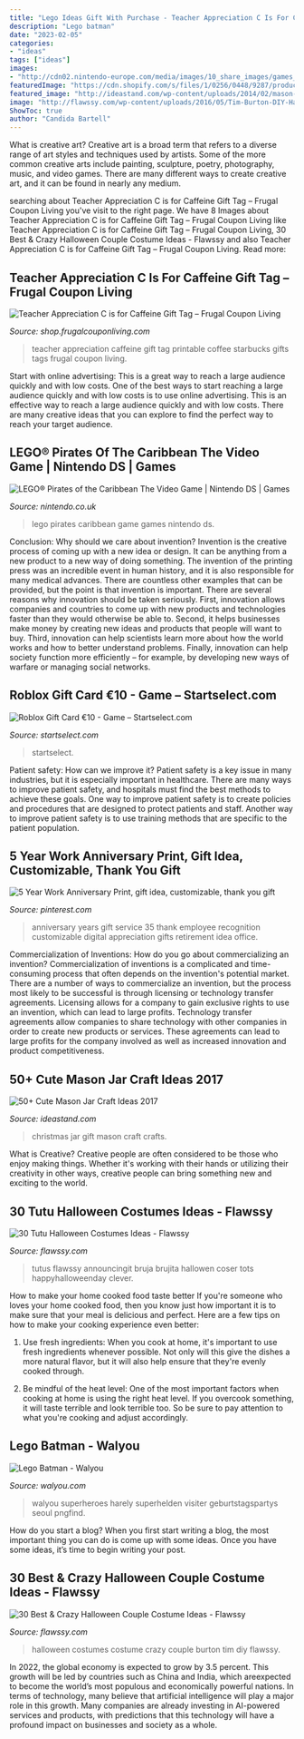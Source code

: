 ```yaml
---
title: "Lego Ideas Gift With Purchase - Teacher Appreciation C Is For Caffeine Gift Tag – Frugal Coupon Living"
description: "Lego batman"
date: "2023-02-05"
categories:
- "ideas"
tags: ["ideas"]
images:
- "http://cdn02.nintendo-europe.com/media/images/10_share_images/games_15/nintendo_ds_22/SI_NDS_LegoPiratesoftheCaribbean_enGB_image1600w.jpg"
featuredImage: "https://cdn.shopify.com/s/files/1/0256/0448/9287/products/c_is_for_caffeine_starbucks_teacher_appreciation_printable_frugal_coupon_living_1200x1200.jpg?v=1576183571"
featured_image: "http://ideastand.com/wp-content/uploads/2014/02/mason-jar-crafts/christmas-food-gift-13.jpg"
image: "http://flawssy.com/wp-content/uploads/2016/05/Tim-Burton-DIY-Halloween-Costumes.jpg"
ShowToc: true
author: "Candida Bartell"
---
```



What is creative art?
Creative art is a broad term that refers to a diverse range of art styles and techniques used by artists. Some of the more common creative arts include painting, sculpture, poetry, photography, music, and video games. There are many different ways to create creative art, and it can be found in nearly any medium.

	

		
searching about Teacher Appreciation C is for Caffeine Gift Tag – Frugal Coupon Living you've visit to the right page. We have 8 Images about Teacher Appreciation C is for Caffeine Gift Tag – Frugal Coupon Living like Teacher Appreciation C is for Caffeine Gift Tag – Frugal Coupon Living, 30 Best &amp; Crazy Halloween Couple Costume Ideas - Flawssy and also Teacher Appreciation C is for Caffeine Gift Tag – Frugal Coupon Living. Read more:
		
    
## Teacher Appreciation C Is For Caffeine Gift Tag – Frugal Coupon Living

<img loading=lazy src="https://cdn.shopify.com/s/files/1/0256/0448/9287/products/c_is_for_caffeine_starbucks_teacher_appreciation_printable_frugal_coupon_living_1200x1200.jpg?v=1576183571" onerror="this.onerror=null;this.src='https://tse4.mm.bing.net/th?id=OIP.y-InaLkOUVfijmBIGnfmBQHaJ4&amp;pid=15.1';" alt="Teacher Appreciation C is for Caffeine Gift Tag – Frugal Coupon Living">

_Source: shop.frugalcouponliving.com_

>teacher appreciation caffeine gift tag printable coffee starbucks gifts tags frugal coupon living. 

	

Start with online advertising: This is a great way to reach a large audience quickly and with low costs.
One of the best ways to start reaching a large audience quickly and with low costs is to use online advertising. This is an effective way to reach a large audience quickly and with low costs. There are many creative ideas that you can explore to find the perfect way to reach your target audience.

    
## LEGO® Pirates Of The Caribbean The Video Game | Nintendo DS | Games

<img loading=lazy src="http://cdn02.nintendo-europe.com/media/images/10_share_images/games_15/nintendo_ds_22/SI_NDS_LegoPiratesoftheCaribbean_enGB_image1600w.jpg" onerror="this.onerror=null;this.src='https://tse3.mm.bing.net/th?id=OIP.pE12Bm5-OHfmuHOzKOb_8AHaDt&amp;pid=15.1';" alt="LEGO® Pirates of the Caribbean The Video Game | Nintendo DS | Games">

_Source: nintendo.co.uk_

>lego pirates caribbean game games nintendo ds. 

	

Conclusion: Why should we care about invention?
Invention is the creative process of coming up with a new idea or design. It can be anything from a new product to a new way of doing something. The invention of the printing press was an incredible event in human history, and it is also responsible for many medical advances. There are countless other examples that can be provided, but the point is that invention is important.
There are several reasons why innovation should be taken seriously. First, innovation allows companies and countries to come up with new products and technologies faster than they would otherwise be able to. Second, it helps businesses make money by creating new ideas and products that people will want to buy. Third, innovation can help scientists learn more about how the world works and how to better understand problems. Finally, innovation can help society function more efficiently – for example, by developing new ways of warfare or managing social networks.

    
## Roblox Gift Card €10 - Game – Startselect.com

<img loading=lazy src="https://cdn.startselect.com/production/products/images/abcdc/47389/3627471171.png" onerror="this.onerror=null;this.src='https://tse4.mm.bing.net/th?id=OIP.lmaNlX_gK8KIMFxNge3RiAHaKr&amp;pid=15.1';" alt="Roblox Gift Card €10 - Game – Startselect.com">

_Source: startselect.com_

>startselect. 

	

Patient safety: How can we improve it?
Patient safety is a key issue in many industries, but it is especially important in healthcare. There are many ways to improve patient safety, and hospitals must find the best methods to achieve these goals. One way to improve patient safety is to create policies and procedures that are designed to protect patients and staff. Another way to improve patient safety is to use training methods that are specific to the patient population.

    
## 5 Year Work Anniversary Print, Gift Idea, Customizable, Thank You Gift

<img loading=lazy src="https://i.pinimg.com/736x/f2/da/6a/f2da6ac4f08679132df2d697e25ec758.jpg" onerror="this.onerror=null;this.src='https://tse2.mm.bing.net/th?id=OIP.4aVhX-60bnGomgGsU9SICgHaJQ&amp;pid=15.1';" alt="5 Year Work Anniversary Print, gift idea, customizable, thank you gift">

_Source: pinterest.com_

>anniversary years gift service 35 thank employee recognition customizable digital appreciation gifts retirement idea office. 

	

Commercialization of Inventions: How do you go about commercializing an invention?
Commercialization of inventions is a complicated and time-consuming process that often depends on the invention's potential market. There are a number of ways to commercialize an invention, but the process most likely to be successful is through licensing or technology transfer agreements. Licensing allows for a company to gain exclusive rights to use an invention, which can lead to large profits. Technology transfer agreements allow companies to share technology with other companies in order to create new products or services. These agreements can lead to large profits for the company involved as well as increased innovation and product competitiveness.

    
## 50+ Cute Mason Jar Craft Ideas 2017

<img loading=lazy src="http://ideastand.com/wp-content/uploads/2014/02/mason-jar-crafts/christmas-food-gift-13.jpg" onerror="this.onerror=null;this.src='https://tse1.mm.bing.net/th?id=OIP.IOWvQxpGKOKAEkRgncZulQHaHa&amp;pid=15.1';" alt="50+ Cute Mason Jar Craft Ideas 2017">

_Source: ideastand.com_

>christmas jar gift mason craft crafts. 

	

What is Creative?
Creative people are often considered to be those who enjoy making things. Whether it's working with their hands or utilizing their creativity in other ways, creative people can bring something new and exciting to the world.

    
## 30 Tutu Halloween Costumes Ideas - Flawssy

<img loading=lazy src="http://flawssy.com/wp-content/uploads/2016/06/Tutu-Dress-Halloween-Costumes-ideas.jpg" onerror="this.onerror=null;this.src='https://tse3.mm.bing.net/th?id=OIP.pf2TIoEjKo1UV_2e1FrDuwHaLH&amp;pid=15.1';" alt="30 Tutu Halloween Costumes Ideas - Flawssy">

_Source: flawssy.com_

>tutus flawssy announcingit bruja brujita hallowen coser tots happyhalloweenday clever. 

	

How to make your home cooked food taste better
If you're someone who loves your home cooked food, then you know just how important it is to make sure that your meal is delicious and perfect. Here are a few tips on how to make your cooking experience even better: 
1. Use fresh ingredients: When you cook at home, it's important to use fresh ingredients whenever possible. Not only will this give the dishes a more natural flavor, but it will also help ensure that they're evenly cooked through.

2. Be mindful of the heat level: One of the most important factors when cooking at home is using the right heat level. If you overcook something, it will taste terrible and look terrible too. So be sure to pay attention to what you're cooking and adjust accordingly.


    
## Lego Batman - Walyou

<img loading=lazy src="https://walyou.com/wp-content/uploads/2013/03/Lego-Batman-e1363190559867.png" onerror="this.onerror=null;this.src='https://tse1.mm.bing.net/th?id=OIP.KvbpSq0YQTm1t38OT8-PRgHaLU&amp;pid=15.1';" alt="Lego Batman - Walyou">

_Source: walyou.com_

>walyou superheroes harely superhelden visiter geburtstagspartys seoul pngfind. 

	

How do you start a blog?
When you first start writing a blog, the most important thing you can do is come up with some ideas. Once you have some ideas, it’s time to begin writing your post.

    
## 30 Best &amp; Crazy Halloween Couple Costume Ideas - Flawssy

<img loading=lazy src="http://flawssy.com/wp-content/uploads/2016/05/Tim-Burton-DIY-Halloween-Costumes.jpg" onerror="this.onerror=null;this.src='https://tse1.mm.bing.net/th?id=OIP.fvbc2VNficMeqdIpB4SixwHaKn&amp;pid=15.1';" alt="30 Best &amp; Crazy Halloween Couple Costume Ideas - Flawssy">

_Source: flawssy.com_

>halloween costumes costume crazy couple burton tim diy flawssy. 

	

In 2022, the global economy is expected to grow by 3.5 percent. This growth will be led by countries such as China and India, which areexpected to become the world’s most populous and economically powerful nations. In terms of technology, many believe that artificial intelligence will play a major role in this growth. Many companies are already investing in AI-powered services and products, with predictions that this technology will have a profound impact on businesses and society as a whole.

